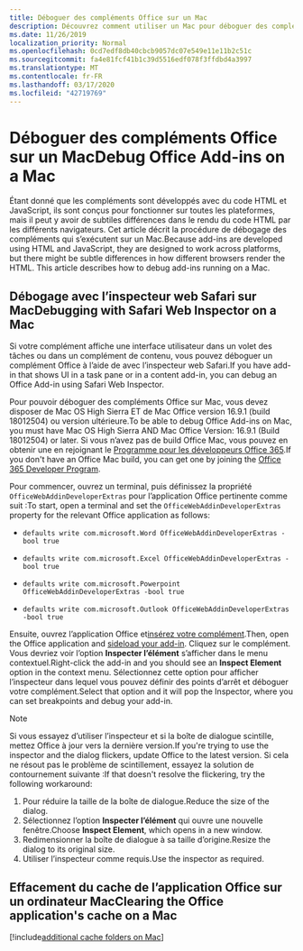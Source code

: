 ```yaml
---
title: Déboguer des compléments Office sur un Mac
description: Découvrez comment utiliser un Mac pour déboguer des compléments Office
ms.date: 11/26/2019
localization_priority: Normal
ms.openlocfilehash: 0cd7edf8db40cbcb9057dc07e549e11e11b2c51c
ms.sourcegitcommit: fa4e81fcf41b1c39d5516edf078f3ffdbd4a3997
ms.translationtype: MT
ms.contentlocale: fr-FR
ms.lasthandoff: 03/17/2020
ms.locfileid: "42719769"
---
```

# <a name="debug-office-add-ins-on-a-mac"></a><span data-ttu-id="64d44-103">Déboguer des compléments Office sur un Mac</span><span class="sxs-lookup"><span data-stu-id="64d44-103">Debug Office Add-ins on a Mac</span></span>

<span data-ttu-id="64d44-p101">Étant donné que les compléments sont développés avec du code HTML et JavaScript, ils sont conçus pour fonctionner sur toutes les plateformes, mais il peut y avoir de subtiles différences dans le rendu du code HTML par les différents navigateurs. Cet article décrit la procédure de débogage des compléments qui s’exécutent sur un Mac.</span><span class="sxs-lookup"><span data-stu-id="64d44-p101">Because add-ins are developed using HTML and JavaScript, they are designed to work across platforms, but there might be subtle differences in how different browsers render the HTML. This article describes how to debug add-ins running on a Mac.</span></span>

## <a name="debugging-with-safari-web-inspector-on-a-mac"></a><span data-ttu-id="64d44-106">Débogage avec l’inspecteur web Safari sur Mac</span><span class="sxs-lookup"><span data-stu-id="64d44-106">Debugging with Safari Web Inspector on a Mac</span></span>

<span data-ttu-id="64d44-107">Si votre complément affiche une interface utilisateur dans un volet des tâches ou dans un complément de contenu, vous pouvez déboguer un complément Office à l’aide de avec l’inspecteur web Safari.</span><span class="sxs-lookup"><span data-stu-id="64d44-107">If you have add-in that shows UI in a task pane or in a content add-in, you can debug an Office Add-in using Safari Web Inspector.</span></span>

<span data-ttu-id="64d44-108">Pour pouvoir déboguer des compléments Office sur Mac, vous devez disposer de Mac OS High Sierra ET de Mac Office version 16.9.1 (build 18012504) ou version ultérieure.</span><span class="sxs-lookup"><span data-stu-id="64d44-108">To be able to debug Office Add-ins on Mac, you must have Mac OS High Sierra AND Mac Office Version: 16.9.1 (Build 18012504) or later.</span></span> <span data-ttu-id="64d44-109">Si vous n’avez pas de build Office Mac, vous pouvez en obtenir une en rejoignant le [Programme pour les développeurs Office 365](https://developer.microsoft.com/office/dev-program).</span><span class="sxs-lookup"><span data-stu-id="64d44-109">If you don't have an Office Mac build, you can get one by joining the [Office 365 Developer Program](https://developer.microsoft.com/office/dev-program).</span></span>

<span data-ttu-id="64d44-110">Pour commencer, ouvrez un terminal, puis définissez la propriété `OfficeWebAddinDeveloperExtras` pour l’application Office pertinente comme suit :</span><span class="sxs-lookup"><span data-stu-id="64d44-110">To start, open a terminal and set the `OfficeWebAddinDeveloperExtras` property for the relevant Office application as follows:</span></span>

- `defaults write com.microsoft.Word OfficeWebAddinDeveloperExtras -bool true`

- `defaults write com.microsoft.Excel OfficeWebAddinDeveloperExtras -bool true`

- `defaults write com.microsoft.Powerpoint OfficeWebAddinDeveloperExtras -bool true`

- `defaults write com.microsoft.Outlook OfficeWebAddinDeveloperExtras -bool true`

<span data-ttu-id="64d44-111">Ensuite, ouvrez l’application Office et[insérez votre complément](sideload-an-office-add-in-on-ipad-and-mac.md).</span><span class="sxs-lookup"><span data-stu-id="64d44-111">Then, open the Office application and [sideload your add-in](sideload-an-office-add-in-on-ipad-and-mac.md).</span></span> <span data-ttu-id="64d44-112">Cliquez sur le complément. Vous devriez voir l’option **Inspecter l’élément** s’afficher dans le menu contextuel.</span><span class="sxs-lookup"><span data-stu-id="64d44-112">Right-click the add-in and you should see an **Inspect Element** option in the context menu.</span></span> <span data-ttu-id="64d44-113">Sélectionnez cette option pour afficher l’inspecteur dans lequel vous pouvez définir des points d’arrêt et déboguer votre complément.</span><span class="sxs-lookup"><span data-stu-id="64d44-113">Select that option and it will pop the Inspector, where you can set breakpoints and debug your add-in.</span></span>

> [!NOTE]
> <span data-ttu-id="64d44-114">Si vous essayez d’utiliser l’inspecteur et si la boîte de dialogue scintille, mettez Office à jour vers la dernière version.</span><span class="sxs-lookup"><span data-stu-id="64d44-114">If you're trying to use the inspector and the dialog flickers, update Office to the latest version.</span></span> <span data-ttu-id="64d44-115">Si cela ne résout pas le problème de scintillement, essayez la solution de contournement suivante :</span><span class="sxs-lookup"><span data-stu-id="64d44-115">If that doesn't resolve the flickering, try the following workaround:</span></span>
> 1. <span data-ttu-id="64d44-116">Pour réduire la taille de la boîte de dialogue.</span><span class="sxs-lookup"><span data-stu-id="64d44-116">Reduce the size of the dialog.</span></span>
> 2. <span data-ttu-id="64d44-117">Sélectionnez l’option **Inspecter l’élément** qui ouvre une nouvelle fenêtre.</span><span class="sxs-lookup"><span data-stu-id="64d44-117">Choose **Inspect Element**, which opens in a new window.</span></span>
> 3. <span data-ttu-id="64d44-118">Redimensionner la boîte de dialogue à sa taille d’origine.</span><span class="sxs-lookup"><span data-stu-id="64d44-118">Resize the dialog to its original size.</span></span>
> 4. <span data-ttu-id="64d44-119">Utiliser l’inspecteur comme requis.</span><span class="sxs-lookup"><span data-stu-id="64d44-119">Use the inspector as required.</span></span>

## <a name="clearing-the-office-applications-cache-on-a-mac"></a><span data-ttu-id="64d44-120">Effacement du cache de l’application Office sur un ordinateur Mac</span><span class="sxs-lookup"><span data-stu-id="64d44-120">Clearing the Office application's cache on a Mac</span></span>

[!include[additional cache folders on Mac](../includes/mac-cache-folders.md)]
